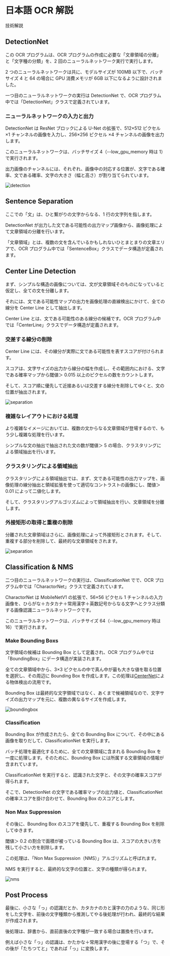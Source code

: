 # 日本語 OCR 解説

技術解説

## DetectionNet

この OCR プログラムは、OCR プログラムの作成に必要な「文章領域の分離」と「文字種の分類」を、2 回のニューラルネットワーク実行で実行します。

2 つのニューラルネットワークは共に、モデルサイズが 100MB 以下で、バッチサイズ 4 と 64 の場合に GPU 消費メモリが 6GB 以下になるように設計されました。

一つ目のニューラルネットワークの実行は DetectionNet で、OCR プログラム中では「DetectionNet」クラスで定義されています。

### ニューラルネットワークの入力と出力

DetectionNet は ResNet ブロックによる U-Net の拡張で、512×512 ピクセル ×1 チャンネルの画像を入力し、256×256 ピクセル ×4 チャンネルの画像を出力します。

このニューラルネットワークは、バッチサイズ 4（--low_gpu_memory 時は 1）で実行されます。

出力画像のチャンネルには、それぞれ、画像中の対応する位置が、文字である確率、文である確率、文字の大きさ（幅と高さ）が割り当てられています。

![detection](detection.png)

## Sentence Separation

ここでの「文」は、ひと繋がりの文字からなる、1 行の文字列を指します。

DetectionNet が出力した文である可能性の出力マップ画像から、画像処理によて文章領域の分離を行います。

「文章領域」とは、複数の文を含んでいるかもしれないひとまとまりの文章エリアで、OCR プログラム中では「SentenceBox」クラスでデータ構造が定義されます。

## Center Line Detection

まず、シンプルな構造の画像については、文が文章領域そのものになっていると仮定し、全ての文を分離します。

それには、文である可能性マップの出力を画像処理の直線検出にかけて、全ての線分を Center Line として抽出します。

Center Line とは、文である可能性のある線分の候補です。OCR プログラム中では「CenterLine」クラスでデータ構造が定義されます。

### 交差する線分の削除

Center Line には、その線分が実際に文である可能性を表すスコアが付けられます。

スコアは、文字サイズの出力から線分の幅を作成し、その範囲内における、文字である確率マップから閾値＞ 0.015 以上のピクセルの数をカウントします。

そして、スコア順に優先して近接あるいは交差する線分を削除してゆくと、文の位置が抽出されます。

![separation](separation1.png)

### 複雑なレイアウトにおける処理

より複雑なイメージにおいては、複数の文からなる文章領域が登場するので、もう少し複雑な処理を行います。

シンプルな文の抽出で抽出された文の数が閾値＞ 5 の場合、クラスタリングによる領域抽出を行います。

### クラスタリングによる領域抽出

クラスタリングによる領域抽出では、まず、文である可能性の出力マップを、画像処理の線分抽出と領域拡張を使って適切なコントラストの画像にし、閾値＞ 0.01 によって二値化します。

そして、クラスタリングアルゴリズムによって領域抽出を行い、文章領域を分離します。

### 外接矩形の取得と重複の削除

分離された文章領域はさらに、画像処理によって外接矩形とされます。そして、重複する部分を削除して、最終的な文章領域をされます。

![separation](separation2.png)

## Classification & NMS

二つ目のニューラルネットワークの実行は、ClassificationNet でで、OCR プログラム中では「CharactorNet」クラスで定義されています。

CharactorNet は MobileNetV1 の拡張で、56×56 ピクセル 1 チャンネルの入力画像を、ひらがな＋カタカナ＋常用漢字＋英数記号からなる文字へとクラス分類する画像認識ニューラルネットワークです。

このニューラルネットワークは、バッチサイズ 64（--low_gpu_memory 時は 16）で実行されます。

### Make Bounding Boxs

文字領域の候補は Bounding Box として定義され、OCR プログラム中では「BoundingBox」にデータ構造が実装されます。

全ての文章領域中から、3×3 ピクセルの中で真ん中が最も大きな値を取る位置を選択し、その周辺に Bounding Box を作成します。この処理は[CenterNet](https://arxiv.org/abs/1808.01244)による物体検出の流用です。

Bounding Box は最終的な文字領域ではなく、あくまで候補領域なので、文字サイズの出力マップを元に、複数の異なるサイズを作成します。

![boundingbox](boundingbox.png)

### Classification

Bounding Box が作成されたら、全ての Bounding Box について、その中にある画像を取りだして、ClassificationNet を実行します。

バッチ処理を最適化するために、全ての文章領域に含まれる Bounding Box を一度に処理します。そのために、Bounding Box には所属する文章領域の情報が含まれています。

ClassificationNet を実行すると、認識された文字と、その文字の確率スコアが得られます。

そこで、DetectionNet の文字である確率マップの出力値と、ClassificationNet の確率スコアを掛け合わせて、Bounding Box のスコアとします。

### Non Max Suppression

その後に、Bounding Box のスコアを優先して、重複する Bounding Box を削除してゆきます。

閾値＞ 0.2 の割合で面積が被っている Bounding Box は、スコアの大きい方を残して小さい方を削除します。

この処理は、「Non Max Suppression（NMS）」アルゴリズムと呼ばれます。

NMS を実行すると、最終的な文字の位置と、文字の種類が得られます。

![nms](nms.png)

## Post Process

最後に、小さな「っ」の認識だとか、カタカナのカと漢字の力のような、同じ形をした文字を、前後の文字種類から推測してやる後処理が行われ、最終的な結果が作成されます。

後処理は、辞書から、直前直後の文字種が一致する場合は置換を行います。

例えば小さな「っ」の認識は、かたかな＋常用漢字の後に登場する「つ」で、その後が「たちつてと」であれば「っ」に変換します。
